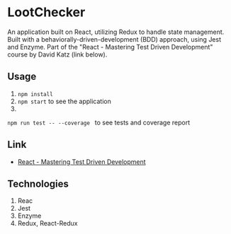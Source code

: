 # LootChecker
An application built on React, utilizing Redux to handle state management. Built with a behaviorally-driven-development (BDD) approach, using Jest and Enzyme. Part of the "React - Mastering Test Driven Development" course by David Katz (link below).

## Usage
1. ```npm install```
2. ```npm start``` to see the application
3. 
```npm run test -- --coverage ``` to see tests and coverage report

## Link
* [React - Mastering Test Driven Development](https://www.udemy.com/react-tdd/)

## Technologies
1. Reac
2. Jest
3. Enzyme
4. Redux, React-Redux
